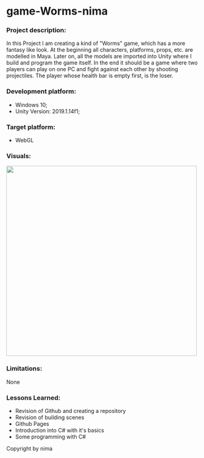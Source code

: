 # game-Worms-nima

### Project description: 

In this Project I am creating a kind of "Worms" game, which has a more fantasy like look.
At the beginning all characters, platforms, props, etc. are modelled in Maya. Later on, all the models
are imported into Unity where I build and program the game itself.
In the end it should be a game where two players can play on one PC and fight against each other by shooting projectiles. 
The player whose health bar is empty first, is the loser.

### Development platform: 
* Windows 10; 
* Unity Version: 2019.1.14f1; 

### Target platform: 
* WebGL 

### Visuals: 
<div>
<img src = "./Screenshots/game-Worms-nima.JPG" width = "500">
</div>

### Limitations: 
None

### Lessons Learned: 

* Revision of Github and creating a repository
* Revision of building scenes
* Github Pages
* Introduction into C# with it's basics
* Some programming with C#


Copyright by nima
